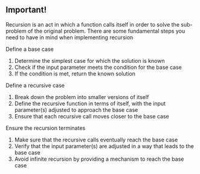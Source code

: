 ## Important!

Recursion is an act in which a function calls itself in order to solve the sub-problem of the original problem. There are some fundamental steps you need to have in mind when implementing recursion

Define a base case
1. Determine the simplest case for which the solution is known
2. Check if the input parameter meets the condition for the base case
3. If the condition is met, return the known solution

Define a recursive case
1. Break down the problem into smaller versions of itself
2. Define the recursive function in terms of itself, with the input parameter(s) adjusted to approach the base case
3. Ensure that each recursive call moves closer to the base case

Ensure the recursion terminates
1. Make sure that the recursive calls eventually reach the base case
2. Verify that the input parameter(s) are adjusted in a way that leads to the base case
3. Avoid infinite recursion by providing a mechanism to reach the base case

